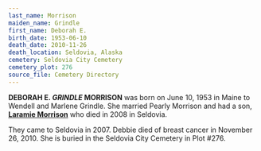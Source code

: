 ```yaml
---
last_name: Morrison
maiden_name: Grindle
first_name: Deborah E.
birth_date: 1953-06-10
death_date: 2010-11-26
death_location: Seldovia, Alaska
cemetery: Seldovia City Cemetery
cemetery_plot: 276
source_file: Cemetery Directory
---
```

**DEBORAH E. *GRINDLE* MORRISON** was born on June 10, 1953 in Maine to Wendell and Marlene
Grindle. She married Pearly Morrison and had a son, [**Laramie Morrison**](./Morrison_Laramie.md.) who died in 2008 in Seldovia.

They came to Seldovia in 2007. Debbie died of breast cancer in November 26, 2010. She is buried in the Seldovia City Cemetery in Plot #276.



